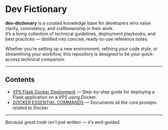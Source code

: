 # Dev Fictionary

**dev-dictionary** is a curated knowledge base for developers who value clarity, consistency, and craftsmanship in their work.  
It’s a living collection of technical guidelines, deployment playbooks, and best practices — distilled into concise, ready-to-use reference notes.

Whether you’re setting up a new environment, refining your code style, or streamlining your workflow, this repository is designed to be your quick-access technical companion.

---

## Contents

- [VPS Flask Docker Deployment](VPS_FLASK_DOCKER.md) — Step-by-step guide for deploying a Flask application on a VPS using Docker.
- [DOCKER ESSENTIAL COMMANDS](DOCKER_CHEAT_SHEET.md) — Documents all the core prompts related to Docker
  
---

*Because great code isn’t just written — it’s well-guided.*
